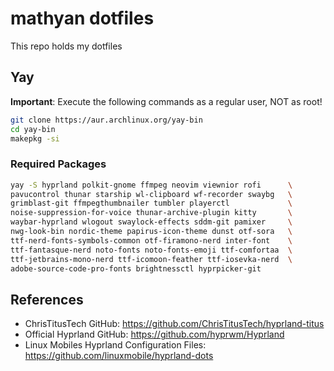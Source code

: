 # mathyan dotfiles

This repo holds my dotfiles

## Yay

**Important**: Execute the following commands as a regular user, NOT as root!

```bash
git clone https://aur.archlinux.org/yay-bin
cd yay-bin
makepkg -si
```

### Required Packages

``` bash
yay -S hyprland polkit-gnome ffmpeg neovim viewnior rofi      \
pavucontrol thunar starship wl-clipboard wf-recorder swaybg   \
grimblast-git ffmpegthumbnailer tumbler playerctl             \
noise-suppression-for-voice thunar-archive-plugin kitty       \
waybar-hyprland wlogout swaylock-effects sddm-git pamixer     \
nwg-look-bin nordic-theme papirus-icon-theme dunst otf-sora   \
ttf-nerd-fonts-symbols-common otf-firamono-nerd inter-font    \
ttf-fantasque-nerd noto-fonts noto-fonts-emoji ttf-comfortaa  \
ttf-jetbrains-mono-nerd ttf-icomoon-feather ttf-iosevka-nerd  \
adobe-source-code-pro-fonts brightnessctl hyprpicker-git
```

## References

- ChrisTitusTech GitHub: <https://github.com/ChrisTitusTech/hyprland-titus>
- Official Hyprland GitHub: <https://github.com/hyprwm/Hyprland>
- Linux Mobiles Hyprland Configuration Files: <https://github.com/linuxmobile/hyprland-dots>